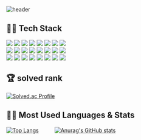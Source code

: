 ![header](https://capsule-render.vercel.app/api?type=waving&color=18387C%width=100%&height=200&section=header&text=Thank%20for%20visiting%20my%20github!&fontAlign=65&fontAlignY=40&fontSize=40&fontColor=F9FBF5)   
## 👨‍💻 Tech Stack

<img src="https://img.shields.io/badge/HTML5-darkred?style=flat&logo=HTML5&logoColor=E34F26"/> <img src="https://img.shields.io/badge/JavaScript-gray?style=flat&logo=JavaScript&logoColor=F7DF1E"/> <img src="https://img.shields.io/badge/CSS3-darkblue?style=flat&logo=CSS3&logoColor=1572B6"/> <img src="https://img.shields.io/badge/JSON-white?style=flat&logo=JSON&logoColor=000000"/> <img src="https://img.shields.io/badge/jQuery-blue?style=flat&logo=jQuery&logoColor=0769AD"/> <img src="https://img.shields.io/badge/D3.js-gold?style=flat&logo=D3.js&logoColor=F9A03C"/> <img src="https://img.shields.io/badge/Chart.js-pink?style=flat&logo=Chart.js&logoColor=FF6384"/> <img src="https://img.shields.io/badge/Apache Tomcat-F8DC75?style=flat&logo=Apache Tomcat&logoColor=gray"/>    
<img src="https://img.shields.io/badge/Selenium-white?style=flat&logo=Selenium&logoColor=43B02A"/> <img src="https://img.shields.io/badge/SQLite-c5e0ed?style=flat&logo=SQLite&logoColor=003B57"/> <img src="https://img.shields.io/badge/MySQL-c7c7fc?style=flat&logo=MySQL&logoColor=4479A1"/> <img src="https://img.shields.io/badge/PostgreSQL-d1d8f0?style=flat&logo=PostgreSQL&logoColor=4169E1"/> <img src="https://img.shields.io/badge/Python-white?style=flat&logo=Python&logoColor=3776AB"/> <img src="https://img.shields.io/badge/TensorFlow-gray?style=flat&logo=TensorFlow&logoColor=FF6F00"/> <img src="https://img.shields.io/badge/PyTorch-gray?style=flat&logo=PyTorch&logoColor=EE4C2C"/> <img src="https://img.shields.io/badge/R-white?style=flat&logo=R&logoColor=276DC3"/>    
<img src="https://img.shields.io/badge/Spring-green?style=flat&logo=Spring&logoColor=white"/> <img src="https://img.shields.io/badge/Eclipse IDE-white?style=flat&logo=Eclipse IDE&logoColor=2C2255"/> <img src="https://img.shields.io/badge/django-white?style=flat&logo=django&logoColor=092E20"/> <img src="https://img.shields.io/badge/MongoDB-white?style=flat&logo=MongoDB&logoColor=47A248"/> <img src="https://img.shields.io/badge/Amazon AWS-orange?style=flat&logo=Amazon AWS&logoColor=white"/> <img src="https://img.shields.io/badge/Arduino-e0feff?style=flat&logo=Arduino&logoColor=00979D"/> <img src="https://img.shields.io/badge/Notion-bfbdbd?style=flat&logo=Notion&logoColor=000000"/> <img src="https://img.shields.io/badge/Slack-ffebff?style=flat&logo=Slack&logoColor=4A154B"/>   

## 🏆 solved rank 

[![Solved.ac Profile](http://mazassumnida.wtf/api/v2/generate_badge?boj=wooeric)](https://solved.ac/wooeric/)

## 🧗‍♂️ Most Used Languages & Stats

[![Top Langs](https://github-readme-stats.vercel.app/api/top-langs/?username=WoojinJeonkr)](https://github.com/WoojinJeonkr/github-readme-stats)　　　[![Anurag's GitHub stats](https://github-readme-stats.vercel.app/api?username=WoojinJeonkr)](https://github.com/WoojinJeonkr/github-readme-stats)    
